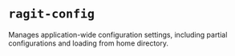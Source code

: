 # `ragit-config`

Manages application-wide configuration settings, including partial configurations and loading from home directory.